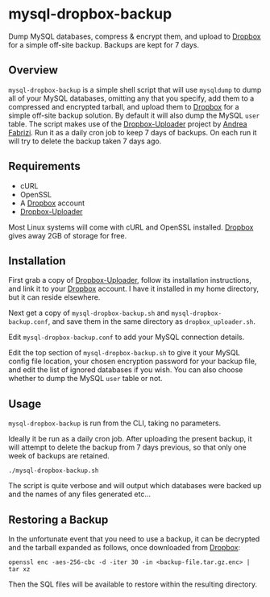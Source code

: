 # mysql-dropbox-backup

Dump MySQL databases, compress & encrypt them, and upload to [Dropbox] for a simple off-site backup. Backups are kept for 7 days.

## Overview

`mysql-dropbox-backup` is a simple shell script that will use `mysqldump` to dump all of your MySQL databases, omitting any that you specify, add them to a compressed and encrypted tarball, and upload them to [Dropbox] for a simple off-site backup solution. By default it will also dump the MySQL `user` table. The script makes use of the [Dropbox-Uploader] project by [Andrea Fabrizi]. Run it as a daily cron job to keep 7 days of backups. On each run it will try to delete the backup taken 7 days ago.

## Requirements

* cURL
* OpenSSL
* A [Dropbox] account
* [Dropbox-Uploader]

Most Linux systems will come with cURL and OpenSSL installed. [Dropbox] gives away 2GB of storage for free.

## Installation

First grab a copy of [Dropbox-Uploader], follow its installation instructions, and link it to your [Dropbox] account. I have it installed in my home directory, but it can reside elsewhere.

Next get a copy of `mysql-dropbox-backup.sh` and `mysql-dropbox-backup.conf`, and save them in the same directory as `dropbox_uploader.sh`.

Edit `mysql-dropbox-backup.conf` to add your MySQL connection details.

Edit the top section of `mysql-dropbox-backup.sh` to give it your MySQL config file location, your chosen encryption password for your backup file, and edit the list of ignored databases if you wish. You can also choose whether to dump the MySQL `user` table or not.

## Usage

`mysql-dropbox-backup` is run from the CLI, taking no parameters.

Ideally it be run as a daily cron job. After uploading the present backup, it will attempt to delete the backup from 7 days previous, so that only one week of backups are retained.

```
./mysql-dropbox-backup.sh
```

The script is quite verbose and will output which databases were backed up and the names of any files generated etc...

## Restoring a Backup

In the unfortunate event that you need to use a backup, it can be decrypted and the tarball expanded as follows, once downloaded from [Dropbox]:

```
openssl enc -aes-256-cbc -d -iter 30 -in <backup-file.tar.gz.enc> | tar xz
```

Then the SQL files will be available to restore within the resulting directory.

   [Dropbox]: <https://www.dropbox.com>
   [Dropbox-Uploader]: <https://github.com/andreafabrizi/Dropbox-Uploader>
   [Andrea Fabrizi]: <https://github.com/andreafabrizi>